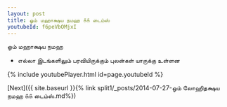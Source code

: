 ```yaml
---
layout: post
title: ஓம் மஹாக்ஷய நமஹ ௧௧ டைம்ஸ்
youtubeId: f6peVbOMjxI
---
```

 
 
 ஓம் மஹாக்ஷய நமஹ  
 
 -  எல்லா இடங்களிலும் பரவியிருக்கும் புலன்கள் யாருக்கு உள்ளன 
 
  
 
  
 
 
 
 
 
 


{% include youtubePlayer.html id=page.youtubeId %}
 
[Next]({{ site.baseurl }}{% link  split1/_posts/2014-07-27-ஓம் லோஹிதக்ஷய நமஹ ௧௧ டைம்ஸ்.md%})
 

